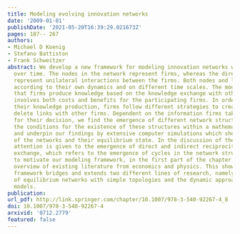 ```yaml
---
title: Modeling evolving innovation networks
date: '2009-01-01'
publishDate: '2021-05-20T16:39:29.021673Z'
pages: 187-- 267
authors:
- Michael D Koenig
- Stefano Battiston
- Frank Schweitzer
abstract: We develop a new framework for modeling innovation networks which evolve
  over time. The nodes in the network represent firms, whereas the directed links
  represent unilateral interactions between the firms. Both nodes and links evolve
  according to their own dynamics and on different time scales. The model assumes
  that firms produce knowledge based on the knowledge exchange with other firms, which
  involves both costs and benefits for the participating firms. In order to increase
  their knowledge production, firms follow different strategies to create and/or to
  delete links with other firms. Dependent on the information firms take into account
  for their decision, we find the emergence of different network structures. We analyze
  the conditions for the existence of these structures within a mathematical approach
  and underpin our findings by extensive computer simulations which show the evolution
  of the networks and their equilibrium state. In the discussion of the results, particular
  attention is given to the emergence of direct and indirect reciprocity in knowledge
  exchange, which refers to the emergence of cycles in the network structure. In order
  to motivate our modeling framework, in the first part of the chapter we give a broad
  overview of existing literature from economics and physics. This shows that our
  framework bridges and extends two different lines of research, namely the study
  of equilibrium networks with simple topologies and the dynamic approach of hypercycle
  models.
publication:
url_pdf: http://link.springer.com/chapter/10.1007/978-3-540-92267-4_8
doi: 10.1007/978-3-540-92267-4
arxivid: '0712.2779'
featured: false
---
```

